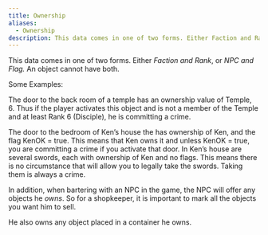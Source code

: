 ```yaml
---
title: Ownership
aliases:
  - Ownership
description: This data comes in one of two forms. Either Faction and Rank, or NPC and Flag. An object cannot have both.
---
```

This data comes in one of two forms. Either _Faction and Rank_, or *NPC and Flag.* An object cannot have both.

Some Examples:

The door to the back room of a temple has an ownership value of Temple, 6. Thus if the player activates this object and is not a member of the Temple and at least Rank 6 (Disciple), he is committing a crime.

The door to the bedroom of Ken’s house the has ownership of Ken, and the flag KenOK = true. This means that Ken owns it and unless KenOK = true, you are committing a crime if you activate that door. In Ken’s house are several swords, each with ownership of Ken and no flags. This means there is no circumstance that will allow you to legally take the swords. Taking them is always a crime.&nbsp;

In addition, when bartering with an NPC in the game, the NPC will offer any objects he *owns*. So for a shopkeeper, it is important to mark all the objects you want him to sell.&nbsp;

He also owns any object placed in a container he owns.
